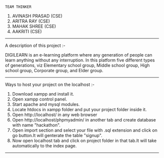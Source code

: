 						                                                                             TEAM THINKER
1. AVINASH PRASAD (CSE)
2. ARITRA RAY (CSE)
3. MAHAK SHREE (CSE)
4. AAKRITI (CSE)

---------------------------------------------------------------------------------------------------------------------
A description of this project :-

DIGILEARN is an e-learning platform where any generation of people can learn anything without any interruption. In this platform five different types of generations, viz Elementary school group, Middle school group, High school group, Corporate group, and Elder group.

---------------------------------------------------------------------------------------------------------------------
Ways to host your project on the localhost :-

1. Download xampp and install it.
2. Open xampp control panel.
3. Start apache and mysql modules.
4. Locate htdocs in xampp folder and put your project folder inside it.
5. Open http://localhost/ in any web browser
6. Open http://localhost/phpmyadmin/ in another tab and create database with name "hackathon". 
7. Open import section and select your file with .sql extension and click on go button.It will genterate the table "signup".
8. Now open localhost tab and click on project folder in that tab.It will take automatically to the index page.

---------------------------------------------------------------------------------------------------------------------
